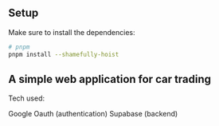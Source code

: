 ## Setup

Make sure to install the dependencies:

```bash
# pnpm
pnpm install --shamefully-hoist
```

## A simple web application for car trading

Tech used:

Google Oauth (authentication)
Supabase (backend)